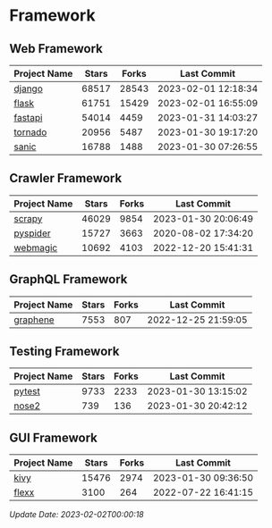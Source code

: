 # Framework

## Web Framework
| Project Name | Stars | Forks | Last Commit |
| ------------ | ----- | ----- | ----------- |
| [django](https://github.com/django/django) | 68517 | 28543 | 2023-02-01 12:18:34 |
| [flask](https://github.com/pallets/flask) | 61751 | 15429 | 2023-02-01 16:55:09 |
| [fastapi](https://github.com/tiangolo/fastapi) | 54014 | 4459 | 2023-01-31 14:03:27 |
| [tornado](https://github.com/tornadoweb/tornado) | 20956 | 5487 | 2023-01-30 19:17:20 |
| [sanic](https://github.com/sanic-org/sanic) | 16788 | 1488 | 2023-01-30 07:26:55 |

## Crawler Framework
| Project Name | Stars | Forks | Last Commit |
| ------------ | ----- | ----- | ----------- |
| [scrapy](https://github.com/scrapy/scrapy) | 46029 | 9854 | 2023-01-30 20:06:49 |
| [pyspider](https://github.com/binux/pyspider) | 15727 | 3663 | 2020-08-02 17:34:20 |
| [webmagic](https://github.com/code4craft/webmagic) | 10692 | 4103 | 2022-12-20 15:41:31 |

## GraphQL Framework
| Project Name | Stars | Forks | Last Commit |
| ------------ | ----- | ----- | ----------- |
| [graphene](https://github.com/graphql-python/graphene) | 7553 | 807 | 2022-12-25 21:59:05 |

## Testing Framework
| Project Name | Stars | Forks | Last Commit |
| ------------ | ----- | ----- | ----------- |
| [pytest](https://github.com/pytest-dev/pytest) | 9733 | 2233 | 2023-01-30 13:15:02 |
| [nose2](https://github.com/nose-devs/nose2) | 739 | 136 | 2023-01-30 20:42:12 |

## GUI Framework
| Project Name | Stars | Forks | Last Commit |
| ------------ | ----- | ----- | ----------- |
| [kivy](https://github.com/kivy/kivy) | 15476 | 2974 | 2023-01-30 09:36:50 |
| [flexx](https://github.com/flexxui/flexx) | 3100 | 264 | 2022-07-22 16:41:15 |

*Update Date: 2023-02-02T00:00:18*